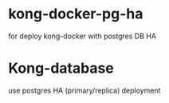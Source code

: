 # kong-docker-pg-ha
for deploy kong-docker with postgres DB HA 

# Kong-database 
  use postgres HA (primary/replica)
  deployment 
